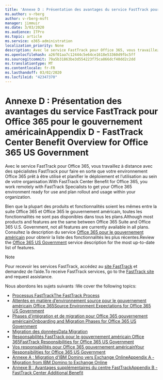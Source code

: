```yaml
---
title: 'Annexe D : Présentation des avantages du service FastTrack pour Office 365 pour le gouvernement américain'
ms.author: v-rberg
author: v-rberg-msft
manager: jimmuir
ms.date: 3/03/2020
ms.audience: ITPro
ms.topic: article
ms.service: o365-administration
localization_priority: None
description: Avec le service FastTrack pour Office 365, vous travaillez à distance avec des spécialistes FastTrack pour faire en sorte que votre environnement Office 365 prêt à être utilisé et planifier le déploiement et l’utilisation au sein de votre organisation.
ms.openlocfilehash: a26f01aa7c12444c5e64ce1618e53360d9fbc5ff
ms.sourcegitcommit: 79a5b31863be3d554223f75ca866dcf40dd2c2dd
ms.translationtype: MT
ms.contentlocale: fr-FR
ms.lasthandoff: 03/02/2020
ms.locfileid: "42347370"
---
```

# <a name="appendix-d---fasttrack-center-benefit-overview-for-office-365-us-government"></a><span data-ttu-id="00335-103">Annexe D : Présentation des avantages du service FastTrack pour Office 365 pour le gouvernement américain</span><span class="sxs-lookup"><span data-stu-id="00335-103">Appendix D - FastTrack Center Benefit Overview for Office 365 US Government</span></span>

<span data-ttu-id="00335-104">Avec le service FastTrack pour Office 365, vous travaillez à distance avec des spécialistes FastTrack pour faire en sorte que votre environnement Office 365 prêt à être utilisé et planifier le déploiement et l’utilisation au sein de votre organisation.</span><span class="sxs-lookup"><span data-stu-id="00335-104">With FastTrack Center Benefit for Office 365, you work remotely with FastTrack Specialists to get your Office 365 environment ready for use and plan rollout and usage within your organization.</span></span> 
  
<span data-ttu-id="00335-105">Bien que la plupart des produits et fonctionnalités soient les mêmes entre la suite Office 365 et Office 365 le gouvernement américain, toutes les fonctionnalités ne sont pas disponibles dans tous les plans.</span><span class="sxs-lookup"><span data-stu-id="00335-105">Although most products and features are the same between Office 365 Suite and Office 365 U.S. Government, not all features are currently available in all plans.</span></span> <span data-ttu-id="00335-106">Consultez la description du service [Office 365 pour le gouvernement américain](https://aka.ms/aboutgovcloud) pour obtenir la liste des fonctionnalités les plus récentes.</span><span class="sxs-lookup"><span data-stu-id="00335-106">Review the [Office 365 US Government](https://aka.ms/aboutgovcloud) service description for the most up-to-date list of features.</span></span>

> [!NOTE]
> <span data-ttu-id="00335-107">Pour recevoir les services FastTrack, accédez au [site FastTrack](https://go.microsoft.com/fwlink/?linkid=780698) et demandez de l’aide.</span><span class="sxs-lookup"><span data-stu-id="00335-107">To receive FastTrack services, go to the [FastTrack site](https://go.microsoft.com/fwlink/?linkid=780698) and request assistance.</span></span>  

<span data-ttu-id="00335-108">Nous abordons les sujets suivants :</span><span class="sxs-lookup"><span data-stu-id="00335-108">We cover the following topics:</span></span>
- [<span data-ttu-id="00335-109">Processus FastTrack</span><span class="sxs-lookup"><span data-stu-id="00335-109">The FastTrack Process</span></span>](O365-fasttrack-process.md) 
- [<span data-ttu-id="00335-110">Attentes en matière d’environnement source pour le gouvernement américain Office 365</span><span class="sxs-lookup"><span data-stu-id="00335-110">Source Environment Expectations for Office 365 US Government</span></span>](US-Gov-appendix-source-environment-expectations.md)   
- [<span data-ttu-id="00335-111">Phases d’intégration et de migration pour Office 365 gouvernement américain</span><span class="sxs-lookup"><span data-stu-id="00335-111">Onboarding and Migration Phases for Office 365 US Government</span></span>](US-Gov-appendix-onboarding-and-migration.md)
- [<span data-ttu-id="00335-112">Migration des données</span><span class="sxs-lookup"><span data-stu-id="00335-112">Data Migration</span></span>](O365-data-migration.md)    
- [<span data-ttu-id="00335-113">Responsabilités FastTrack pour le gouvernement américain Office 365</span><span class="sxs-lookup"><span data-stu-id="00335-113">FastTrack Responsibilities for Office 365 US Government</span></span>](US-Gov-appendix-fasttrack-responsibilities.md)   
- [<span data-ttu-id="00335-114">Vos responsabilités pour Office 365 gouvernement américain</span><span class="sxs-lookup"><span data-stu-id="00335-114">Your Responsibilities for Office 365 US Government</span></span>](US-Gov-appendix-your-responsibilities.md) 
- [<span data-ttu-id="00335-115">Annexe A : Migration d'IBM Domino vers Exchange Online</span><span class="sxs-lookup"><span data-stu-id="00335-115">Appendix A - Migration from IBM Domino to Exchange Online</span></span>](O365-from-ibm-domino-to-exchange-online.md)   
- [<span data-ttu-id="00335-116">Annexe B : Avantages supplémentaires du centre FastTrack</span><span class="sxs-lookup"><span data-stu-id="00335-116">Appendix B - FastTrack Center Additional Benefit</span></span>](O365-fasttrack-additional-benefits.md)



